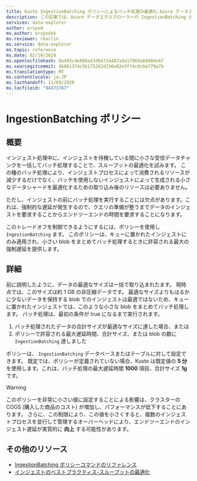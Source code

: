 ```yaml
---
title: Kusto IngestionBatching ポリシーによるバッチ処理の最適化-Azure データエクスプローラー
description: この記事では、Azure データエクスプローラーの IngestionBatching ポリシーについて説明します。
services: data-explorer
author: orspod
ms.author: orspodek
ms.reviewer: rkarlin
ms.service: data-explorer
ms.topic: reference
ms.date: 02/19/2020
ms.openlocfilehash: 0a493c4e808a43d04714487ada17964ab048de6f
ms.sourcegitcommit: 4b061374c5b175262d256e82e3ff4c0cbb779a7b
ms.translationtype: MT
ms.contentlocale: ja-JP
ms.lasthandoff: 11/09/2020
ms.locfileid: "94373767"
---
```

# <a name="ingestionbatching-policy"></a>IngestionBatching ポリシー

## <a name="overview"></a>概要

インジェスト処理中に、インジェストを待機している間に小さな受信データチャンクを一括してバッチ処理することで、スループットの最適化を試みます。
この種のバッチ処理により、インジェストプロセスによって消費されるリソースが減少するだけでなく、バッチを使用しないインジェストによって生成される小さなデータシャードを最適化するための取り込み後のリソースは必要ありません。

ただし、インジェストの前にバッチ処理を実行することには欠点があります。これは、強制的な遅延が発生するので、クエリの準備が整うまでデータのインジェストを要求することからエンドツーエンドの時間を要求することになります。

このトレードオフを制御できるようにするには、ポリシーを使用し `IngestionBatching` ます。
このポリシーは、キューに置かれたインジェストにのみ適用され、小さい blob をまとめてバッチ処理するときに許容される最大の強制遅延を提供します。

## <a name="details"></a>詳細

前に説明したように、データの最適なサイズは一括で取り込まれたます。
現時点では、このサイズは約 1 GB の非圧縮データです。 最適なサイズよりもはるかに少ないデータを保持する blob でのインジェストは最適ではないため、キューに置かれたインジェストでは、このような小さな blob をまとめてバッチ処理します。 バッチ処理は、最初の条件が true になるまで実行されます。

1. バッチ処理されたデータの合計サイズが最適なサイズに達した場合、または
2. ポリシーで許容される最大遅延時間、合計サイズ、または blob の数に `IngestionBatching` 達しました

ポリシーは、 `IngestionBatching` データベースまたはテーブルに対して設定できます。 既定では、ポリシーが定義されていない場合、Kusto は既定値の **5 分** を使用します。これは、バッチ処理の最大遅延時間 **1000** 項目、合計サイズ **1g** です。

> [!WARNING]
> このポリシーを非常に小さい値に設定することによる影響は、クラスターの COGS (購入した商品のコスト) が増加し、パフォーマンスが低下することにあります。 さらに、この制限により、この値を小さくすると、複数のインジェストプロセスを並行して管理するオーバーヘッドにより、エンドツーエンドのインジェスト遅延が実質的に **向上** する可能性があります。

## <a name="additional-resources"></a>その他のリソース

* [IngestionBatching ポリシーコマンドのリファレンス](../management/batching-policy.md)
* [インジェストのベストプラクティス-スループットの最適化](../api/netfx/kusto-ingest-best-practices.md#optimizing-for-throughput)
